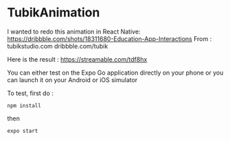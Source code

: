 # TubikAnimation

I wanted to redo this animation in React Native: https://dribbble.com/shots/18311680-Education-App-Interactions
From : tubikstudio.com dribbble.com/tubik

Here is the result : https://streamable.com/tdf8hx

You can either test on the Expo Go application directly on your phone or you can launch it on your Android or iOS simulator

To test, first do :

`npm install`

then

`expo start`
